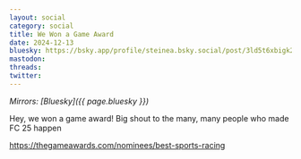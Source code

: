 ```yaml
---
layout: social
category: social
title: We Won a Game Award
date: 2024-12-13
bluesky: https://bsky.app/profile/steinea.bsky.social/post/3ld5t6xbigk2a
mastodon:
threads:
twitter:
---
```


*Mirrors: [Bluesky]({{ page.bluesky }})*

Hey, we won a game award! Big shout to the many, many people who made FC 25 happen

<https://thegameawards.com/nominees/best-sports-racing>
